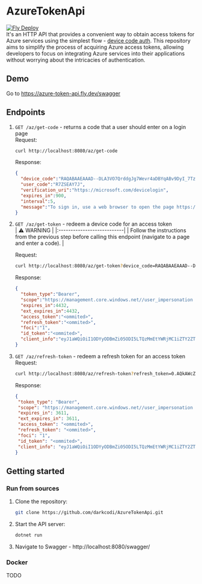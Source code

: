 # AzureTokenApi
[![Fly Deploy](https://github.com/darkcodi/AzureTokenApi/actions/workflows/fly.yml/badge.svg)](https://github.com/darkcodi/AzureTokenApi/actions/workflows/fly.yml)  
It's an HTTP API that provides a convenient way to obtain access tokens for Azure services using the simplest flow - [device code auth](https://learn.microsoft.com/en-us/azure/active-directory/develop/v2-oauth2-device-code). This repository aims to simplify the process of acquiring Azure access tokens, allowing developers to focus on integrating Azure services into their applications without worrying about the intricacies of authentication.

## Demo
Go to https://azure-token-api.fly.dev/swagger

## Endpoints
1. `GET /az/get-code` - returns a code that a user should enter on a login page  
   Request:
   ```bash
   curl http://localhost:8080/az/get-code
   ```
   Response:
   ```json
   {
     "device_code":"RAQABAAEAAAD--DLA3VO7QrddgJg7Wevr4aDBYqABv9DyI_7TzZxeH2X_0BkuEW9RLmU9NjbvIe_UD037rC4gWMS4V0swxHfbmFY_TQIxXsYfEK-rCFY2GOT4cN4C8MAVkkYoKaNV3J8tt_GWunNqq5n-luUxZAXVCL0DjGL8PZC74vUzu7bWqUvETzZIMr60Fry4PQXmSv3STF7Q8ufOUneUkrs3hz2ZIAA",
     "user_code":"R7ZSEAY7J",
     "verification_uri":"https://microsoft.com/devicelogin",
     "expires_in":900,
     "interval":5,
     "message":"To sign in, use a web browser to open the page https://microsoft.com/devicelogin and enter the code R7ZSEAY7J to authenticate."
   }
   ```
2. `GET /az/get-token` - redeem a device code for an access token  
   | :warning: WARNING          |
   |:---------------------------|
   | Follow the instructions from the previous step before calling this endpoint (navigate to a page and enter a code). |

   Request:
   ```bash
   curl http://localhost:8080/az/get-token?device_code=RAQABAAEAAAD--DLA3VO7QrddgJg7Wevr4aDB...
   ```
   Response:
   ```json
   {
     "token_type":"Bearer",
     "scope":"https://management.core.windows.net//user_impersonation https://management.core.windows.net//.default",
     "expires_in":4432,
     "ext_expires_in":4432,
     "access_token":"<ommited>",
     "refresh_token":"<ommited>",
     "foci":"1",
     "id_token":"<ommited>",
     "client_info":"eyJ1aWQiOiI1ODYyODBmZi05ODI5LTQzMmEtYWRjMC1iZTY2ZTYxODUwMjAiLCJ1dGlkIjoiNmM1MWM2NTktOWQ1Mi00MWFmLTgxZjctZGRlMTYzODBlODEzIn0"
   }
   ```
3. `GET /az/refresh-token` - redeem a refresh token for an access token
   Request:
   ```bash
   curl http://localhost:8080/az/refresh-token?refresh_token=0.AQkAWcZRbFKdr0GB...
   ```
   Response:
   ```json
   {
    "token_type": "Bearer",
    "scope": "https://management.core.windows.net//user_impersonation https://management.core.windows.net//.default",
    "expires_in": 3611,
    "ext_expires_in": 3611,
    "access_token": "<ommited>",
    "refresh_token": "<ommited>",
    "foci": "1",
    "id_token": "<ommited>",
    "client_info": "eyJ1aWQiOiI1ODYyODBmZi05ODI5LTQzMmEtYWRjMC1iZTY2ZTYxODUwMjAiLCJ1dGlkIjoiNmM1MWM2NTktOWQ1Mi00MWFmLTgxZjctZGRlMTYzODBlODEzIn0"
   }
   ```

## Getting started
### Run from sources
1. Clone the repository:
   ```bash
   git clone https://github.com/darkcodi/AzureTokenApi.git
   ```
2. Start the API server:
   ```bash
   dotnet run
   ```
3. Navigate to Swagger - http://localhost:8080/swagger/
### Docker
TODO
